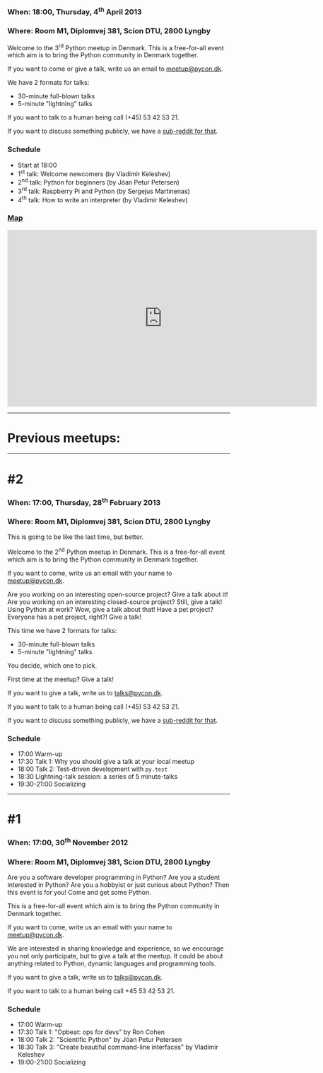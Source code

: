 
### When: 18:00, Thursday, 4<sup>th</sup> April 2013

### Where: Room M1, Diplomvej 381, Scion DTU, 2800 Lyngby

Welcome to the 3<sup>rd</sup> Python meetup in Denmark.
This is a free-for-all event which aim is to bring the
Python community in Denmark together.

If you want to come or give a talk, write us an email to
<a href="mailto:meetup@pycon.dk">meetup@pycon.dk</a>.

We have 2 formats for talks:

 - 30-minute full-blown talks
 - 5-minute "lightning" talks

If you want to talk to a human being call (+45) 53 42 53 21.

If you want to discuss something publicly, we have
a [sub-reddit for that](http://reddit.com/r/pycon_dk).

### Schedule

- Start at 18:00
- 1<sup>st</sup> talk: Welcome newcomers (by Vladimir Keleshev)
- 2<sup>nd</sup> talk: Python for beginners (by Jóan Petur Petersen)
- 3<sup>rd</sup> talk: Raspberry Pi and Python (by Sergejus Martinenas)
- 4<sup>th</sup> talk: How to write an interpreter (by Vladimir Keleshev)

### [Map](https://maps.google.com/maps?f=d&amp;source=embed&amp;saddr=55.782469,12.512829&amp;daddr=&amp;hl=da&amp;geocode=&amp;sll=55.782472,12.512811&amp;sspn=0.000751,0.002237&amp;t=h&amp;mra=mift&amp;mrsp=0&amp;sz=19&amp;ie=UTF8&amp;ll=55.782472,12.512811&amp;spn=0.000751,0.002237)

<iframe width="700" height="400" frameborder="0" scrolling="no" marginheight="0" marginwidth="0" src="https://maps.google.com/maps?f=d&amp;source=s_d&amp;saddr=55.782469,12.512829&amp;daddr=&amp;hl=da&amp;geocode=&amp;sll=55.782472,12.512811&amp;sspn=0.000751,0.002237&amp;t=h&amp;mra=mift&amp;mrsp=0&amp;sz=19&amp;ie=UTF8&amp;ll=55.782472,12.512811&amp;spn=0.000751,0.002237&amp;output=embed"></iframe>

* * *

# Previous meetups:

* * *

# #2

### When: 17:00, Thursday, 28<sup>th</sup> February 2013

### Where: Room M1, Diplomvej 381, Scion DTU, 2800 Lyngby

This is going to be like the last time, but better.

Welcome to the 2<sup>nd</sup> Python meetup in Denmark.
This is a free-for-all event which aim is to bring the
Python community in Denmark together.

If you want to come, write us an email with your name to
<a href="mailto:meetup@pycon.dk">meetup@pycon.dk</a>.

Are you working on an interesting open-source project?
Give a talk about it! Are you working on an interesting
closed-source project? Still, give a talk!
Using Python at work? Wow, give a talk about that!
Have a pet project? Everyone has a pet project, right?!
Give a talk!

This time we have 2 formats for talks:

 - 30-minute full-blown talks
 - 5-minute "lightning" talks

You decide, which one to pick.

First time at the meetup? Give a talk!

If you want to give a talk, write us to
<a href="mailto:talks@pycon.dk">talks@pycon.dk</a>.

If you want to talk to a human being call (+45) 53 42 53 21.

If you want to discuss something publicly, we have
a [sub-reddit for that](http://reddit.com/r/pycon_dk).

### Schedule

- 17:00 Warm-up
- 17:30 Talk 1: Why you should give a talk at your local meetup
- 18:00 Talk 2: Test-driven development with `py.test`
- 18:30 Lightning-talk session: a series of 5 minute-talks
- 19:30-21:00 Socializing

* * *

# #1

### When: 17:00, 30<sup>th</sup> November 2012

### Where: Room M1, Diplomvej 381, Scion DTU, 2800 Lyngby

Are you a software developer programming in Python? Are you a student interested
in Python? Are you a hobbyist or just curious about Python? Then this event is
for you! Come and get some Python.

This is a free-for-all event which aim is to bring the Python community in
Denmark together.

If you want to come, write us an email with your name to
<a href="mailto:meetup@pycon.dk">meetup@pycon.dk</a>.

We are interested in sharing knowledge and experience, so we encourage you
not only participate, but to give a talk at the meetup. It could be about
anything related to Python, dynamic languages and programming tools.

If you want to give a talk, write us to
<a href="mailto:talks@pycon.dk">talks@pycon.dk</a>.

If you want to talk to a human being call +45 53 42 53 21.

### Schedule

- 17:00 Warm-up
- 17:30 Talk 1: "Opbeat: ops for devs" by Ron Cohen
- 18:00 Talk 2: "Scientific Python" by Jóan Petur Petersen
- 18:30 Talk 3: "Create beautiful command-line interfaces" by Vladimir Keleshev
- 19:00-21:00 Socializing
